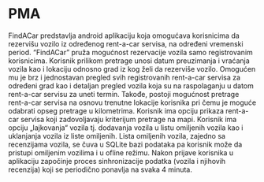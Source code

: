 # PMA
FindACar predstavlja android aplikaciju koja omogućava korisnicima da rezervišu vozilo iz određenog rent-a-car servisa, na određeni vremenski period. “FindACar” pruža mogućnost  rezervacije vozila samo registrovanim korisnicima. Korisnik prilikom pretrage unosi datum preuzimanja i vraćanja vozila kao i lokaciju odnosno grad iz kog želi da rezerviše vozilo. Omogućen mu je brz i jednostavan pregled svih registrovanih rent-a-car servisa za određeni grad kao i detaljan pregled vozila koja su na raspolaganju u datom rent-a-car servisu za uneti termin. Takođe, postoji mogućnost pretrage rent-a-car servisa na osnovu trenutne lokacije korisnika pri čemu je moguće odabrati opseg pretrage u kilometrima. Korisnik ima opciju prikaza rent-a-car servisa koji zadovoljavaju kriterijum pretrage na mapi. Korisnik ima opciju „lajkovanja“ vozila tj. dodavanja vozila u listu omiljenih vozila kao i uklanjanja vozila iz liste omiljenih. Lista omiljenih vozila, zajedno sa recenzijama vozila, se čuva u SQLite bazi podataka pa korisnik može da pristupi omiljenim vozilima i u ofline režimu. Nakon prijave korisnika u aplikaciju započinje proces sinhronizacije podatka (vozila i njihovih recenzija) koji se periodično ponavlja na svaka 4 minuta.
